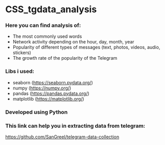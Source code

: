 # CSS_tgdata_analysis

### Here you can find analysis of:
- The most commonly used words
- Network activity depending on the hour, day, month, year
- Popularity of different types of messages (text, photos, videos, audio, stickers)
- The growth rate of the popularity of the Telegram

### Libs i used:
- seaborn (https://seaborn.pydata.org/)
- numpy (https://numpy.org/)
- pandas (https://pandas.pydata.org/)
- matplotlib (https://matplotlib.org/)

### Developed using Python 

### This link can help you in extracting data from telegram:
https://github.com/SanGreel/telegram-data-collection
